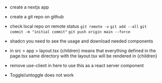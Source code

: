 - create a nextjs app
- create a git repo on github
- check local repo on remote status 
`git remote -v`
`git add --all`
`git commit -m "initial commit"`
`git push origin main --force`


- shadcn you need to see the usage and download needed components
- in src > app > layout.tsx {children} means that everything defined in the page.tsx same directory 
with the layout.tsx will be rendered in {children}


- remove use-client in here to use this as a react server component

- Toggle/untoggle does not work